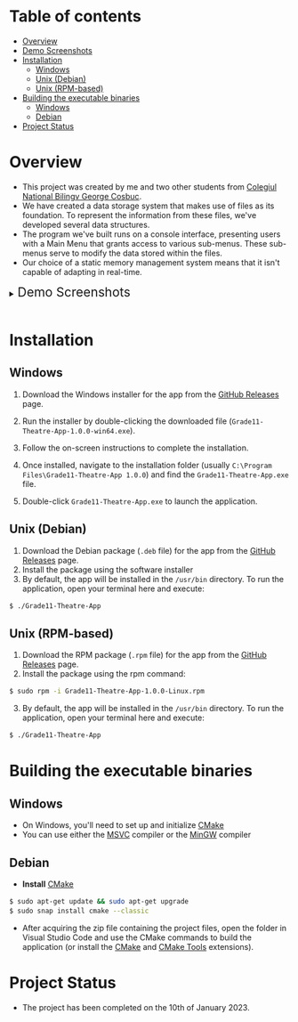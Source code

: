 # Table of contents

- [Overview](#overview)
- [Demo Screenshots](#section-1)
- [Installation](#installation)
    - [Windows](#windows)
    - [Unix (Debian)](#unix-debian)
    - [Unix (RPM-based)](#unix-rpm-based)
- [Building the executable binaries](#building-the-executable-binaries)
    - [Windows](#windows)
    - [Debian](#debian)
- [Project Status](#project-status)

# Overview
- This project was created by me and two other students from [Colegiul National Bilingv George Cosbuc](http://cosbucbilingv.ro/). 
- We have created a data storage system that makes use of files as its foundation. To represent the information from these files, we've developed several data structures.
- The program we've built runs on a console interface, presenting users with a Main Menu that grants access to various sub-menus. These sub-menus serve to modify the data stored within the files.
- Our choice of a static memory management system means that it isn't capable of adapting in real-time.

<details id="section-1">
  <summary><span style="font-size: 17pt;">Demo Screenshots</span></summary>

  ![Screenshot 1](Screenshots/S1.png)
  
  ![Screenshot 2](Screenshots/S2.png)
</details>

<br>

# Installation

## Windows

1. Download the Windows installer for the app from the [GitHub Releases](https://github.com/sorin373/Grade11-Theatre-App/releases/tag/v1.0.0) page.

2. Run the installer by double-clicking the downloaded file (`Grade11-Theatre-App-1.0.0-win64.exe`).

3. Follow the on-screen instructions to complete the installation.

4. Once installed, navigate to the installation folder (usually `C:\Program Files\Grade11-Theatre-App 1.0.0`) and find the `Grade11-Theatre-App.exe` file.

5. Double-click `Grade11-Theatre-App.exe` to launch the application.

## Unix (Debian)

1. Download the Debian package (`.deb` file) for the app from the [GitHub Releases](https://github.com/sorin373/Grade11-Theatre-App/releases/tag/v1.0.0) page.
2. Install the package using the software installer
3. By default, the app will be installed in the `/usr/bin` directory. To run the application, open your terminal here and execute:
```bash
$ ./Grade11-Theatre-App
```

## Unix (RPM-based)

1. Download the RPM package (`.rpm` file) for the app from the [GitHub Releases](https://github.com/sorin373/Grade11-Theatre-App/releases/tag/v1.0.0) page.
2. Install the package using the rpm command:
```bash
$ sudo rpm -i Grade11-Theatre-App-1.0.0-Linux.rpm
```
3. By default, the app will be installed in the `/usr/bin` directory. To run the application, open your terminal here and execute:
```bash
$ ./Grade11-Theatre-App
```

# Building the executable binaries

## Windows

- On Windows, you'll need to set up and initialize [CMake](https://cmake.org/download/)
- You can use either the [MSVC](https://learn.microsoft.com/en-us/cpp/build/reference/compiler-options?view=msvc-170) compiler or the [MinGW](https://sourceforge.net/projects/mingw/) compiler

## Debian

- **Install** [CMake](https://cmake.org/download/)
```bash
$ sudo apt-get update && sudo apt-get upgrade
$ sudo snap install cmake --classic
```
- After acquiring the zip file containing the project files, open the folder in Visual Studio Code and use the CMake commands to build the application (or install the [CMake](https://marketplace.visualstudio.com/items?itemName=twxs.cmake) and [CMake Tools](https://marketplace.visualstudio.com/items?itemName=ms-vscode.cmake-tools) extensions).

# Project Status
- The project has been completed on the 10th of January 2023.




